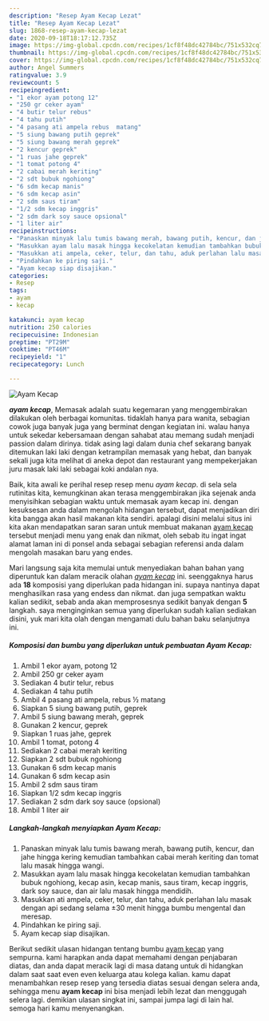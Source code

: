 ```yaml
---
description: "Resep Ayam Kecap Lezat"
title: "Resep Ayam Kecap Lezat"
slug: 1868-resep-ayam-kecap-lezat
date: 2020-09-18T18:17:12.735Z
image: https://img-global.cpcdn.com/recipes/1cf8f48dc42784bc/751x532cq70/ayam-kecap-foto-resep-utama.jpg
thumbnail: https://img-global.cpcdn.com/recipes/1cf8f48dc42784bc/751x532cq70/ayam-kecap-foto-resep-utama.jpg
cover: https://img-global.cpcdn.com/recipes/1cf8f48dc42784bc/751x532cq70/ayam-kecap-foto-resep-utama.jpg
author: Angel Summers
ratingvalue: 3.9
reviewcount: 5
recipeingredient:
- "1 ekor ayam potong 12"
- "250 gr ceker ayam"
- "4 butir telur rebus"
- "4 tahu putih"
- "4 pasang ati ampela rebus  matang"
- "5 siung bawang putih geprek"
- "5 siung bawang merah geprek"
- "2 kencur geprek"
- "1 ruas jahe geprek"
- "1 tomat potong 4"
- "2 cabai merah keriting"
- "2 sdt bubuk ngohiong"
- "6 sdm kecap manis"
- "6 sdm kecap asin"
- "2 sdm saus tiram"
- "1/2 sdm kecap inggris"
- "2 sdm dark soy sauce opsional"
- "1 liter air"
recipeinstructions:
- "Panaskan minyak lalu tumis bawang merah, bawang putih, kencur, dan jahe hingga kering kemudian tambahkan cabai merah keriting dan tomat lalu masak hingga wangi."
- "Masukkan ayam lalu masak hingga kecokelatan kemudian tambahkan bubuk ngohiong, kecap asin, kecap manis, saus tiram, kecap inggris, dark soy sauce, dan air lalu masak hingga mendidih."
- "Masukkan ati ampela, ceker, telur, dan tahu, aduk perlahan lalu masak dengan api sedang selama ±30 menit hingga bumbu mengental dan meresap."
- "Pindahkan ke piring saji."
- "Ayam kecap siap disajikan."
categories:
- Resep
tags:
- ayam
- kecap

katakunci: ayam kecap 
nutrition: 250 calories
recipecuisine: Indonesian
preptime: "PT29M"
cooktime: "PT46M"
recipeyield: "1"
recipecategory: Lunch

---
```



![Ayam Kecap](https://img-global.cpcdn.com/recipes/1cf8f48dc42784bc/751x532cq70/ayam-kecap-foto-resep-utama.jpg)

<b><i>ayam kecap</i></b>, Memasak adalah suatu kegemaran yang menggembirakan dilakukan oleh berbagai komunitas. tidaklah hanya para wanita, sebagian cowok juga banyak juga yang berminat dengan kegiatan ini. walau hanya untuk sekedar kebersamaan dengan sahabat atau memang sudah menjadi passion dalam dirinya. tidak asing lagi dalam dunia chef sekarang banyak ditemukan laki laki dengan ketrampilan memasak yang hebat, dan banyak sekali juga kita melihat di aneka depot dan restaurant yang mempekerjakan juru masak laki laki sebagai koki andalan nya.



Baik, kita awali ke perihal resep resep menu <i>ayam kecap</i>. di sela sela rutinitas kita, kemungkinan akan terasa menggembirakan jika sejenak anda menyisihkan sebagian waktu untuk memasak ayam kecap ini. dengan kesuksesan anda dalam mengolah hidangan tersebut, dapat menjadikan diri kita bangga akan hasil makanan kita sendiri. apalagi disini melalui situs ini kita akan mendapatkan saran saran untuk membuat makanan <u>ayam kecap</u> tersebut menjadi menu yang enak dan nikmat, oleh sebab itu ingat ingat alamat laman ini di ponsel anda sebagai sebagian referensi anda dalam mengolah masakan baru yang endes.


Mari langsung saja kita memulai untuk menyediakan bahan bahan yang diperuntuk kan dalam meracik olahan <u><i>ayam kecap</i></u> ini. seenggaknya harus ada <b>18</b> komposisi yang diperlukan pada hidangan ini. supaya nantinya dapat menghasilkan rasa yang endess dan nikmat. dan juga sempatkan waktu kalian sedikit, sebab anda akan memprosesnya sedikit banyak dengan <b>5</b> langkah. saya menginginkan semua yang diperlukan sudah kalian sediakan disini, yuk mari kita olah dengan mengamati dulu bahan baku selanjutnya ini.

<!--inarticleads1-->

##### Komposisi dan bumbu yang diperlukan untuk pembuatan Ayam Kecap:

1. Ambil 1 ekor ayam, potong 12
1. Ambil 250 gr ceker ayam
1. Sediakan 4 butir telur, rebus
1. Sediakan 4 tahu putih
1. Ambil 4 pasang ati ampela, rebus ½ matang
1. Siapkan 5 siung bawang putih, geprek
1. Ambil 5 siung bawang merah, geprek
1. Gunakan 2 kencur, geprek
1. Siapkan 1 ruas jahe, geprek
1. Ambil 1 tomat, potong 4
1. Sediakan 2 cabai merah keriting
1. Siapkan 2 sdt bubuk ngohiong
1. Gunakan 6 sdm kecap manis
1. Gunakan 6 sdm kecap asin
1. Ambil 2 sdm saus tiram
1. Siapkan 1/2 sdm kecap inggris
1. Sediakan 2 sdm dark soy sauce (opsional)
1. Ambil 1 liter air




<!--inarticleads2-->

##### Langkah-langkah menyiapkan Ayam Kecap:

1. Panaskan minyak lalu tumis bawang merah, bawang putih, kencur, dan jahe hingga kering kemudian tambahkan cabai merah keriting dan tomat lalu masak hingga wangi.
1. Masukkan ayam lalu masak hingga kecokelatan kemudian tambahkan bubuk ngohiong, kecap asin, kecap manis, saus tiram, kecap inggris, dark soy sauce, dan air lalu masak hingga mendidih.
1. Masukkan ati ampela, ceker, telur, dan tahu, aduk perlahan lalu masak dengan api sedang selama ±30 menit hingga bumbu mengental dan meresap.
1. Pindahkan ke piring saji.
1. Ayam kecap siap disajikan.




Berikut sedikit ulasan hidangan tentang bumbu <u>ayam kecap</u> yang sempurna. kami harapkan anda dapat memahami dengan penjabaran diatas, dan anda dapat meracik lagi di masa datang untuk di hidangkan dalam saat saat even even keluarga atau kolega kalian. kamu dapat menambahkan resep resep yang tersedia diatas sesuai dengan selera anda, sehingga menu <b>ayam kecap</b> ini bisa menjadi lebih lezat dan menggugah selera lagi. demikian ulasan singkat ini, sampai jumpa lagi di lain hal. semoga hari kamu menyenangkan.
